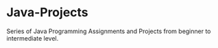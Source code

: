 # Java-Projects
Series of Java Programming Assignments and Projects from beginner to intermediate level.
